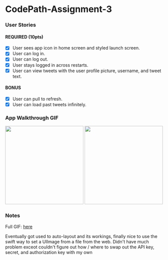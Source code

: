 # CodePath-Assignment-3

### User Stories

#### REQUIRED (10pts)
- [x] User sees app icon in home screen and styled launch screen.
- [x] User can log in.
- [x] User can log out.
- [x] User stays logged in across restarts.
- [x] User can view tweets with the user profile picture, username, and tweet text.

#### BONUS
- [x] User can pull to refresh.
- [x] User can load past tweets infinitely.

### App Walkthrough GIF

<img src="https://i.imgur.com/rh9XmTf.png" width=250>
<img src="https://i.imgur.com/rgb6Sxm.png" width=250>

### Notes
Full GIF: <a href = "https://i.imgur.com/q9y3ePp.gif" target="_blank">here</a>

Eventually got used to auto-layout and its workings, finally nice to use the swift way to set a UIImage from a file from the web. Didn't have much problem exceot couldn't figure out how / where to swap out the API key, secret, and authorization key with my own
